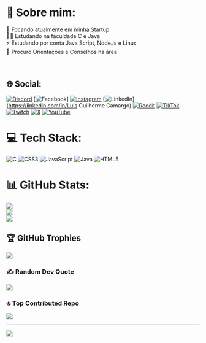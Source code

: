 # 💫 Sobre mim:
🚛 Focando atualmente em minha Startup<br>🧑‍💻 Estudando na faculdade C e Java<br>⚡ Estudando por conta Java Script, NodeJs e Linux<br>💬 Procuro Orientações e Conselhos na área<br><br><br>


## 🌐 Social:
[![Discord](https://img.shields.io/badge/Discord-%237289DA.svg?logo=discord&logoColor=white)](https://discord.gg/chibilski) [![Facebook](https://img.shields.io/badge/Facebook-%231877F2.svg?logo=Facebook&logoColor=white)] [![Instagram](https://img.shields.io/badge/Instagram-%23E4405F.svg?logo=Instagram&logoColor=white)](https://instagram.com/@chibilski) [![LinkedIn](https://img.shields.io/badge/LinkedIn-%230077B5.svg?logo=linkedin&logoColor=white)](https://linkedin.com/in/Luis Guilherme Camargo) [![Reddit](https://img.shields.io/badge/Reddit-%23FF4500.svg?logo=Reddit&logoColor=white)](https://reddit.com/user/r/chibilski) [![TikTok](https://img.shields.io/badge/TikTok-%23000000.svg?logo=TikTok&logoColor=white)](https://tiktok.com/@chibilski) [![Twitch](https://img.shields.io/badge/Twitch-%239146FF.svg?logo=Twitch&logoColor=white)](https://twitch.tv/chibilski) [![X](https://img.shields.io/badge/X-black.svg?logo=X&logoColor=white)](https://x.com/chibilski3) [![YouTube](https://img.shields.io/badge/YouTube-%23FF0000.svg?logo=YouTube&logoColor=white)](https://youtube.com/@chibilski) 

# 💻 Tech Stack:
![C](https://img.shields.io/badge/c-%2300599C.svg?style=for-the-badge&logo=c&logoColor=white) ![CSS3](https://img.shields.io/badge/css3-%231572B6.svg?style=for-the-badge&logo=css3&logoColor=white) ![JavaScript](https://img.shields.io/badge/javascript-%23323330.svg?style=for-the-badge&logo=javascript&logoColor=%23F7DF1E) ![Java](https://img.shields.io/badge/java-%23ED8B00.svg?style=for-the-badge&logo=openjdk&logoColor=white) ![HTML5](https://img.shields.io/badge/html5-%23E34F26.svg?style=for-the-badge&logo=html5&logoColor=white)
# 📊 GitHub Stats:
![](https://github-readme-stats.vercel.app/api?username=chibilski&theme=tokyonight&hide_border=false&include_all_commits=true&count_private=true)<br/>
![](https://github-readme-streak-stats.herokuapp.com/?user=chibilski&theme=tokyonight&hide_border=false)<br/>
![](https://github-readme-stats.vercel.app/api/top-langs/?username=chibilski&theme=tokyonight&hide_border=false&include_all_commits=true&count_private=true&layout=compact)

## 🏆 GitHub Trophies
![](https://github-profile-trophy.vercel.app/?username=chibilski&theme=tokyonight&no-frame=false&no-bg=false&margin-w=4)

### ✍️ Random Dev Quote
![](https://quotes-github-readme.vercel.app/api?type=horizontal&theme=tokyonight)

### 🔝 Top Contributed Repo
![](https://github-contributor-stats.vercel.app/api?username=chibilski&limit=5&theme=tokyonight&combine_all_yearly_contributions=true)


---
[![](https://visitcount.itsvg.in/api?id=chibilski&icon=2&color=1)](https://visitcount.itsvg.in)

<!-- Proudly created with GPRM ( https://gprm.itsvg.in ) -->
